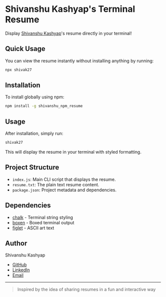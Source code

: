 # Shivanshu Kashyap's Terminal Resume

Display [Shivanshu Kashyap](https://www.linkedin.com/in/shivanshu-kashyap-258431192/)'s resume directly in your terminal!

## Quick Usage

You can view the resume instantly without installing anything by running:

```sh
npx shivak27
```

## Installation

To install globally using npm:

```sh
npm install -g shivanshu_npm_resume
```

## Usage

After installation, simply run:

```sh
shivak27
```

This will display the resume in your terminal with styled formatting.

## Project Structure

- `index.js`: Main CLI script that displays the resume.
- `resume.txt`: The plain text resume content.
- `package.json`: Project metadata and dependencies.

## Dependencies

- [chalk](https://www.npmjs.com/package/chalk) - Terminal string styling
- [boxen](https://www.npmjs.com/package/boxen) - Boxed terminal output
- [figlet](https://www.npmjs.com/package/figlet) - ASCII art text

## Author

Shivanshu Kashyap  
- [GitHub](https://github.com/kriyptor)
- [LinkedIn](https://www.linkedin.com/in/shivanshu-kashyap-258431192/)
- [Email](mailto:kashyapshivanshu27@gmail.com)

---

> Inspired by the idea of sharing resumes in a fun and interactive way